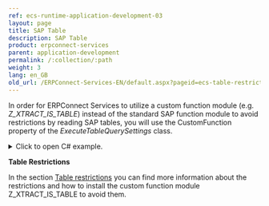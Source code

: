 ```yaml
---
ref: ecs-runtime-application-development-03
layout: page
title: SAP Table
description: SAP Table
product: erpconnect-services
parent: application-development
permalink: /:collection/:path
weight: 3
lang: en_GB
old_url: /ERPConnect-Services-EN/default.aspx?pageid=ecs-table-restrictions
---
```


In order for ERPConnect Services to utilize a custom function module (e.g. *Z_XTRACT_IS_TABLE*) instead of the standard SAP function module to avoid restrictions by reading SAP tables, you will use the CustomFunction property of the *ExecuteTableQuerySettings* class.



<details>
<summary>Click to open C# example.</summary>
{% highlight csharp %}
ERPConnectServiceClient client = new ERPConnectServiceClient();
DataTable dt = client.ExecuteTableQuery("VBAK",
new ExecuteTableQuerySettings {
CustomFunction = "Z_XTRACT_IS_TABLE"
RowCount = 10
});
{% endhighlight %}
</details>

**Table Restrictions** 

In the section [Table restrictions](../appendix/table-restrictions) you can find more information about the restrictions and how to install the custom function module 
Z_XTRACT_IS_TABLE to avoid them. 